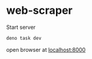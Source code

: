 # web-scraper

Start server

```bash
deno task dev
```

open browser at [localhost:8000](http://localhost:8000)
